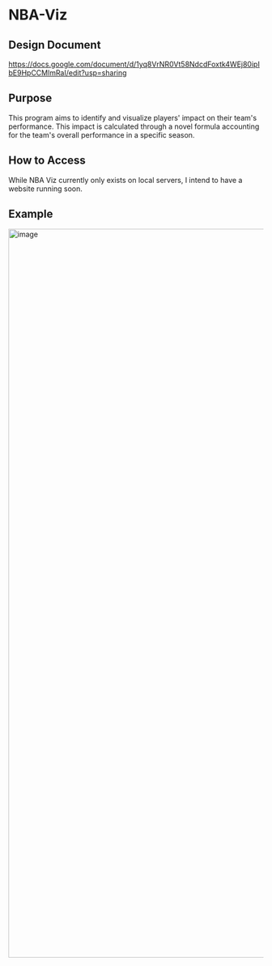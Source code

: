 # NBA-Viz

## Design Document
https://docs.google.com/document/d/1yq8VrNR0Vt58NdcdFoxtk4WEj80ipIbE9HpCCMlmRaI/edit?usp=sharing

## Purpose
This program aims to identify and visualize players' impact on their team's performance. This impact is calculated through a novel formula 
accounting for the team's overall performance in a specific season.

## How to Access
While NBA Viz currently only exists on local servers, I intend to have a website running soon.

## Example
<img width="1440" alt="image" src="https://github.com/jacksonpan0/NBA-Viz/assets/103608547/e6d5f9dc-6074-4861-aa85-a0727135f6b8">

